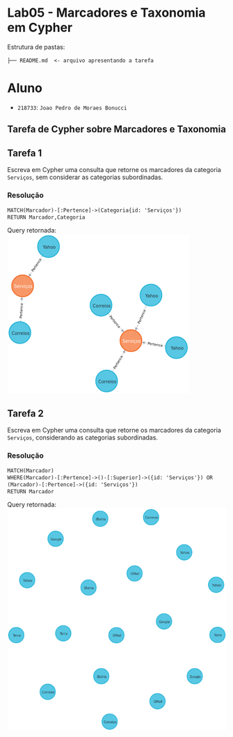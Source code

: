 # Lab05 - Marcadores e Taxonomia em Cypher

Estrutura de pastas:

~~~
├── README.md  <- arquivo apresentando a tarefa
~~~

# Aluno
* `218733`: `Joao Pedro de Moraes Bonucci`

## Tarefa de Cypher sobre Marcadores e Taxonomia

## Tarefa 1

Escreva em Cypher uma consulta que retorne os marcadores da categoria `Serviços`, sem considerar as categorias subordinadas.

### Resolução
~~~cypher
MATCH(Marcador)-[:Pertence]->(Categoria{id: 'Serviços'})
RETURN Marcador,Categoria
~~~

Query retornada:
![o](2.png)

## Tarefa 2

Escreva em Cypher uma consulta que retorne os marcadores da categoria `Serviços`, considerando as categorias subordinadas.

### Resolução
~~~cypher
MATCH(Marcador)
WHERE(Marcador)-[:Pertence]->()-[:Superior]->({id: 'Serviços'}) OR 
(Marcador)-[:Pertence]->({id: 'Serviços'})
RETURN Marcador
~~~

Query retornada:
![o](1.png)
